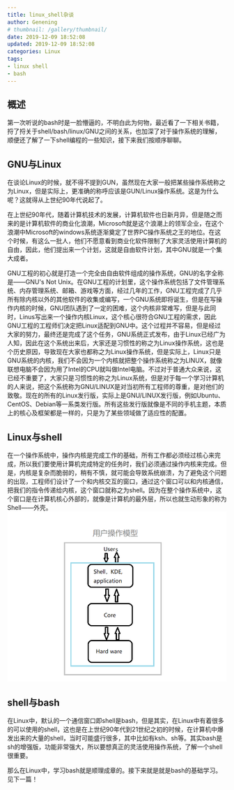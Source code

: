 ```yaml
---
title: linux_shell杂谈
author: Genening
# thumbnail: /gallery/thumbnail/
date: 2019-12-09 18:52:08
updated: 2019-12-09 18:52:08
categories: Linux
tags: 
- linux shell
- bash
---
```


## 概述
第一次听说的bash时是一脸懵逼的，不明白此为何物，最近看了一下相关书籍，捋了捋关于shell/bash/linux/GNU之间的关系，也加深了对于操作系统的理解，顺便还了解了一下shell编程的一些知识，接下来我们按顺序聊聊。
## GNU与Linux
在谈论Linux的时候，就不得不提到GUN，虽然现在大家一般把某些操作系统称之为Linux，但是实际上，更准确的称呼应该是GUN/Linux操作系统。这是为什么呢？这就得从上世纪90年代说起了。
<!--more-->
在上世纪90年代，随着计算机技术的发展，计算机软件也日新月异，但是随之而来的是计算机软件的商业化浪潮，Microsoft就是这个浪潮上的领军企业，在这个浪潮中Microsoft的windows系统逐渐奠定了世界PC操作系统之王的地位。在这个时候，有这么一批人，他们不愿意看到商业化软件限制了大家灵活使用计算机的自由，因此，他们提出来一个计划，这就是自由软件计划，其中GNU就是一个集大成者。

GNU工程的初心就是打造一个完全由自由软件组成的操作系统，GNU的名字全称是——GNU's Not Unix。在GNU工程的计划里，这个操作系统包括了文件管理系统、内存管理系统、邮箱、游戏等方面，经过几年的工作，GNU工程完成了几乎所有除内核以外的其他软件的收集或编写，一个GNU系统即将诞生，但是在写操作内核的时候，GNU团队遇到了一定的困难，这个内核非常难写，但是与此同时，Linus写出来一个操作内核Linux，这个核心很符合GNU工程的需求，因此GNU工程的工程师们决定把Linux适配到GNU中。这个过程并不容易，但是经过大家的努力，最终还是完成了这个任务，GNU系统正式发布，由于Linux已经广为人知，因此在这个系统出来后，大家还是习惯性的称之为Linux操作系统，这也是个历史原因，导致现在大家也都称之为Linux操作系统，但是实际上，Linux只是GNU系统的内核，我们不会因为一个内核就把整个操作系统称之为LINUX，就像联想电脑不会因为用了Intel的CPU就叫做Intel电脑。不过对于普通大众来说，这已经不重要了，大家只是习惯性的称之为Linux系统，但是对于每一个学习计算机的人来说，把这个系统称为GNU/LINUX是对当初所有工程师的尊重，是对他们的致敬。现在的所有的Linux发行版，实际上是GNU/LINUX发行版，例如Ubuntu、CentOS、Debian等一系类发行版。所有这些发行版就像是不同的手机主题，本质上的核心及框架都是一样的，只是为了某些领域做了适应性的配置。

## Linux与shell
在一个操作系统中，操作内核是完成工作的基础，所有工作都必须经过核心来完成，所以我们要使用计算机完成特定的任务时，我们必须通过操作内核来完成。但是，内核是复杂而脆弱的，稍有不慎，就可能会导致系统崩溃，为了避免这个问题的出现，工程师们设计了一个和内核交互的窗口，通过这个窗口可以和内核通信，把我们的指令传递给内核，这个窗口就称之为shell。因为在整个操作系统中，这个窗口是在计算机核心外部的，就像是计算机的最外层，所以也就生动形象的称为Shell——外壳。
![User-operating-model](linux-shell杂谈/model.png)

## shell与bash
在Linux中，默认的一个通信窗口即shell是bash，但是其实，在Linux中有着很多的可以使用的shell，这也是在上世纪90年代到21世纪之初的时候，在计算机中爆发出来的大量的shell，当时可能盛行很多，其中比如有ksh、sh等。其实bash是sh的增强版，功能非常强大，所以要想真正的灵活使用操作系统，了解一个shell很重要。

那么在Linux中，学习bash就是顺理成章的。接下来就是就是bash的基础学习。见下一篇！


